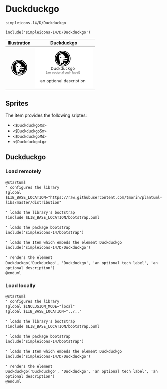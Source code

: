 # Duckduckgo


```text
simpleicons-14/D/Duckduckgo
```

```text
include('simpleicons-14/D/Duckduckgo')
```



| Illustration | Duckduckgo |
| :---: | :---: |
| ![illustration for Illustration](../../simpleicons-14/D/Duckduckgo.png) | ![illustration for Duckduckgo](../../simpleicons-14/D/Duckduckgo.Local.png) |



## Sprites
The item provides the following sriptes:

- `<$DuckduckgoXs>`
- `<$DuckduckgoSm>`
- `<$DuckduckgoMd>`
- `<$DuckduckgoLg>`





## Duckduckgo

### Load remotely
```plantuml
@startuml
' configures the library
!global $LIB_BASE_LOCATION="https://raw.githubusercontent.com/tmorin/plantuml-libs/master/distribution"

' loads the library's bootstrap
!include $LIB_BASE_LOCATION/bootstrap.puml

' loads the package bootstrap
include('simpleicons-14/bootstrap')

' loads the Item which embeds the element Duckduckgo
include('simpleicons-14/D/Duckduckgo')

' renders the element
Duckduckgo('Duckduckgo', 'Duckduckgo', 'an optional tech label', 'an optional description')
@enduml
```

### Load locally
```plantuml
@startuml
' configures the library
!global $INCLUSION_MODE="local"
!global $LIB_BASE_LOCATION="../.."

' loads the library's bootstrap
!include $LIB_BASE_LOCATION/bootstrap.puml

' loads the package bootstrap
include('simpleicons-14/bootstrap')

' loads the Item which embeds the element Duckduckgo
include('simpleicons-14/D/Duckduckgo')

' renders the element
Duckduckgo('Duckduckgo', 'Duckduckgo', 'an optional tech label', 'an optional description')
@enduml
```


